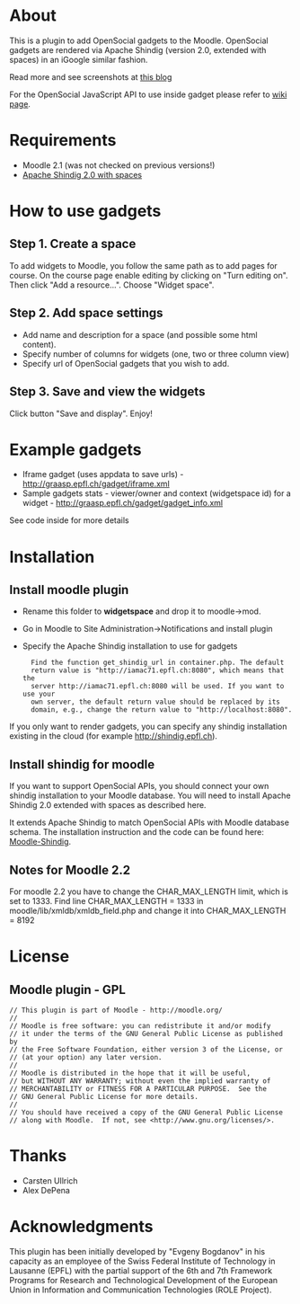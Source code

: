 About
==============
This is a plugin to add OpenSocial gadgets to the Moodle.
OpenSocial gadgets are rendered via Apache Shindig (version 2.0,
extended with spaces) in an iGoogle similar fashion. 

Read more and see screenshots at [this blog](http://vohtaski.blogspot.com/2011/09/bring-opensocial-gadgets-to-moodle_22.html)

For the OpenSocial JavaScript API to use inside gadget please refer to [wiki page](https://github.com/vohtaski/shindig-moodle-mod/wiki).

Requirements
==============
* Moodle 2.1 (was not checked on previous versions!)
* [Apache Shindig 2.0 with spaces](https://github.com/vohtaski/moodle-shindig)
   
How to use gadgets
==================
Step 1. Create a space
----------------------
To add widgets to Moodle, you follow the same path as to add pages for course.
On the course page enable editing by clicking on "Turn editing on".
Then click "Add a resource...". Choose "Widget space".

Step 2. Add space settings 
--------------------------
* Add name and description for a space (and possible some html content).
* Specify number of columns for widgets (one, two or three column view)
* Specify url of OpenSocial gadgets that you wish to add.

Step 3. Save and view the widgets
---------------------------------
Click button "Save and display". Enjoy!

Example gadgets
===============
* Iframe gadget (uses appdata to save urls) - http://graasp.epfl.ch/gadget/iframe.xml
* Sample gadgets stats - viewer/owner and context (widgetspace id) for a widget - http://graasp.epfl.ch/gadget/gadget_info.xml

See code inside for more details

Installation
==============
Install moodle plugin
--------------
* Rename this folder to **widgetspace** and drop it to moodle->mod. 
* Go in Moodle to Site Administration->Notifications and install plugin
* Specify the Apache Shindig installation to use for gadgets 

        Find the function get_shindig_url in container.php. The default
        return value is "http://iamac71.epfl.ch:8080", which means that the
        server http://iamac71.epfl.ch:8080 will be used. If you want to use your
        own server, the default return value should be replaced by its
        domain, e.g., change the return value to "http://localhost:8080".


If you only want to render gadgets, you can specify any shindig installation
existing in the cloud (for example http://shindig.epfl.ch). 

Install shindig for moodle
--------------------------
If you want to support OpenSocial APIs, you should
connect your own shindig installation to your Moodle database.
You will need to install Apache Shindig 2.0 extended with spaces
as described here.

It extends Apache Shindig to match OpenSocial APIs with Moodle database schema.
The installation instruction and the code can be found here:
[Moodle-Shindig](https://github.com/vohtaski/moodle-shindig).
    
Notes for Moodle 2.2
-------------------
For moodle 2.2 you have to change the CHAR_MAX_LENGTH limit, which is set to 1333.
Find line CHAR_MAX_LENGTH = 1333 in moodle/lib/xmldb/xmldb_field.php
and change it into
CHAR_MAX_LENGTH = 8192
    
License
=======
Moodle plugin - GPL
-------------------

    // This plugin is part of Moodle - http://moodle.org/
    //
    // Moodle is free software: you can redistribute it and/or modify
    // it under the terms of the GNU General Public License as published by
    // the Free Software Foundation, either version 3 of the License, or
    // (at your option) any later version.
    //
    // Moodle is distributed in the hope that it will be useful,
    // but WITHOUT ANY WARRANTY; without even the implied warranty of
    // MERCHANTABILITY or FITNESS FOR A PARTICULAR PURPOSE.  See the
    // GNU General Public License for more details.
    //
    // You should have received a copy of the GNU General Public License
    // along with Moodle.  If not, see <http://www.gnu.org/licenses/>.

Thanks
=======
* Carsten Ullrich
* Alex DePena

Acknowledgments
================
This plugin has been initially developed by "Evgeny Bogdanov" in his capacity as an employee
of the Swiss Federal Institute of Technology in Lausanne (EPFL) with the partial support of 
the 6th and 7th Framework Programs for Research and Technological Development of the European 
Union in Information and Communication Technologies (ROLE Project).
